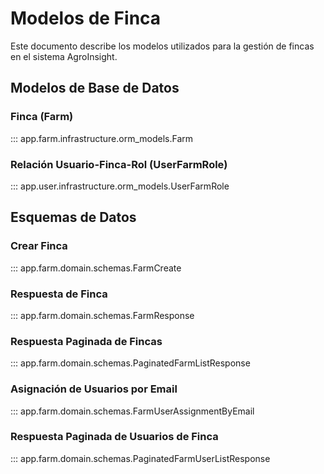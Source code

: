# Modelos de Finca

Este documento describe los modelos utilizados para la gestión de fincas en el sistema AgroInsight.

## Modelos de Base de Datos

### Finca (Farm)

::: app.farm.infrastructure.orm_models.Farm

### Relación Usuario-Finca-Rol (UserFarmRole)

::: app.user.infrastructure.orm_models.UserFarmRole

## Esquemas de Datos

### Crear Finca

::: app.farm.domain.schemas.FarmCreate

### Respuesta de Finca

::: app.farm.domain.schemas.FarmResponse

### Respuesta Paginada de Fincas

::: app.farm.domain.schemas.PaginatedFarmListResponse

### Asignación de Usuarios por Email

::: app.farm.domain.schemas.FarmUserAssignmentByEmail

### Respuesta Paginada de Usuarios de Finca

::: app.farm.domain.schemas.PaginatedFarmUserListResponse
